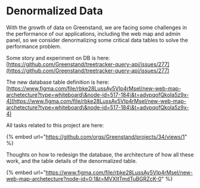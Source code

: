 # Denormalized Data

With the growth of data on Greenstand, we are facing some challenges in the performance of our applications, including the web map and admin panel, so we consider denormalizing some critical data tables to solve the performance problem.

Some story and experiment on DB is here: [https://github.com/Greenstand/treetracker-query-api/issues/277](https://github.com/Greenstand/treetracker-query-api/issues/277)

The new database table definition is here: [https://www.figma.com/file/rbke28LussAy5VIp4rMsel/new-web-map-archetecture?type=whiteboard\&node-id=517-184\&t=advpqofQkoIa5z9x-4](https://www.figma.com/file/rbke28LussAy5VIp4rMsel/new-web-map-archetecture?type=whiteboard\&node-id=517-184\&t=advpqofQkoIa5z9x-4)

All tasks related to this project are here:&#x20;

{% embed url="https://github.com/orgs/Greenstand/projects/34/views/1" %}

Thoughts on how to redesign the database, the architecture of how all these work, and the table details of the denormalized table.

{% embed url="https://www.figma.com/file/rbke28LussAy5VIp4rMsel/new-web-map-archetecture?node-id=0:1&t=MVXItTmdTuBGRZcK-0" %}
